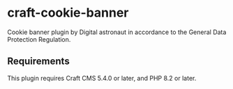 # craft-cookie-banner

Cookie banner plugin by Digital astronaut in accordance to the General Data Protection Regulation.

## Requirements

This plugin requires Craft CMS 5.4.0 or later, and PHP 8.2 or later.

